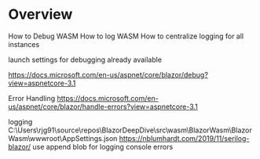 # Overview

How to Debug WASM
How to log WASM
How to centralize logging for all instances


launch settings for debugging already available

https://docs.microsoft.com/en-us/aspnet/core/blazor/debug?view=aspnetcore-3.1 

Error Handling
https://docs.microsoft.com/en-us/aspnet/core/blazor/handle-errors?view=aspnetcore-3.1 


logging
C:\Users\rjg91\source\repos\BlazorDeepDive\src\wasm\BlazorWasm\BlazorWasm\wwwroot\AppSettings.json 
https://nblumhardt.com/2019/11/serilog-blazor/ 
use append blob for logging console errors

